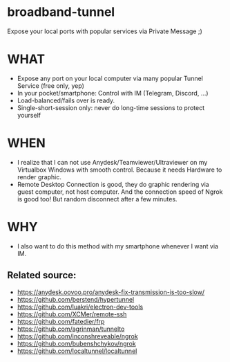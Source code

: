 # broadband-tunnel
 Expose your local ports with popular services via Private Message ;)

# WHAT
- Expose any port on your local computer via many popular Tunnel Service (free only, yep)
- In your pocket/smartphone: Control with IM (Telegram, Discord, ...)
- Load-balanced/fails over is ready.
- Single-short-session only: never do long-time sessions to protect yourself

# WHEN
- I realize that I can not use Anydesk/Teamviewer/Ultraviewer on my Virtualbox Windows with smooth control. Because it needs Hardware to render graphic.
- Remote Desktop Connection is good, they do graphic rendering via guest computer, not host computer. And the connection speed of Ngrok is good too! But random disconnect after a few minutes.

# WHY
- I also want to do this method with my smartphone whenever I want via IM.


## Related source:
- https://anydesk.oovoo.pro/anydesk-fix-transmission-is-too-slow/
- https://github.com/berstend/hypertunnel
- https://github.com/luakri/electron-dev-tools
- https://github.com/XCMer/remote-ssh
- https://github.com/fatedier/frp
- https://github.com/agrinman/tunnelto
- https://github.com/inconshreveable/ngrok
- https://github.com/bubenshchykov/ngrok
- https://github.com/localtunnel/localtunnel
